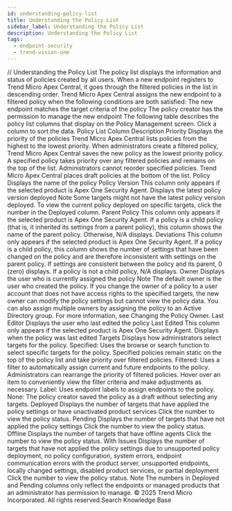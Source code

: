 ```yaml
---
id: understanding-policy-list
title: Understanding the Policy List
sidebar_label: Understanding the Policy List
description: Understanding the Policy List
tags:
  - endpoint-security
  - trend-vision-one
---
```


/*<![CDATA[*/ $('#title').html($('meta[name=map-description]').attr('content')); /*]]>*/ Understanding the Policy List The policy list displays the information and status of policies created by all users. When a new endpoint registers to Trend Micro Apex Central, it goes through the filtered policies in the list in descending order. Trend Micro Apex Central assigns the new endpoint to a filtered policy when the following conditions are both satisfied: The new endpoint matches the target criteria of the policy The policy creator has the permission to manage the new endpoint The following table describes the policy list columns that display on the Policy Management screen. Click a column to sort the data. Policy List Column Description Priority Displays the priority of the policies Trend Micro Apex Central lists policies from the highest to the lowest priority. When administrators create a filtered policy, Trend Micro Apex Central saves the new policy as the lowest priority policy. A specified policy takes priority over any filtered policies and remains on the top of the list. Administrators cannot reorder specified policies. Trend Micro Apex Central places draft policies at the bottom of the list. Policy Displays the name of the policy Policy Version This column only appears if the selected product is Apex One Security Agent. Displays the latest policy version deployed Note Some targets might not have the latest policy version deployed. To view the current policy deployed on specific targets, click the number in the Deployed column. Parent Policy This column only appears if the selected product is Apex One Security Agent. If a policy is a child policy (that is, it inherited its settings from a parent policy), this column shows the name of the parent policy. Otherwise, N/A displays. Deviations This column only appears if the selected product is Apex One Security Agent. If a policy is a child policy, this column shows the number of settings that have been changed on the policy and are therefore inconsistent with settings on the parent policy. If settings are consistent between the policy and its parent, 0 (zero) displays. If a policy is not a child policy, N/A displays. Owner Displays the user who is currently assigned the policy Note The default owner is the user who created the policy. If you change the owner of a policy to a user account that does not have access rights to the specified targets, the new owner can modify the policy settings but cannot view the policy data. You can also assign multiple owners by assigning the policy to an Active Directory group. For more information, see Changing the Policy Owner. Last Editor Displays the user who last edited the policy Last Edited This column only appears if the selected product is Apex One Security Agent. Displays when the policy was last edited Targets Displays how administrators select targets for the policy. Specified: Uses the browse or search function to select specific targets for the policy. Specified policies remain static on the top of the policy list and take priority over filtered policies. Filtered: Uses a filter to automatically assign current and future endpoints to the policy. Administrators can rearrange the priority of filtered policies. Hover over an item to conveniently view the filter criteria and make adjustments as necessary. Label: Uses endpoint labels to assign endpoints to the policy. None: The policy creator saved the policy as a draft without selecting any targets. Deployed Displays the number of targets that have applied the policy settings or have unactivated product services Click the number to view the policy status. Pending Displays the number of targets that have not applied the policy settings Click the number to view the policy status. Offline Displays the number of targets that have offline agents Click the number to view the policy status. With Issues Displays the number of targets that have not applied the policy settings due to unsupported policy deployment, no policy configuration, system errors, endpoint communication errors with the product server, unsupported endpoints, locally changed settings, disabled product services, or partial deployment Click the number to view the policy status. Note The numbers in Deployed and Pending columns only reflect the endpoints or managed products that an administrator has permission to manage. © 2025 Trend Micro Incorporated. All rights reserved.Search Knowledge Base